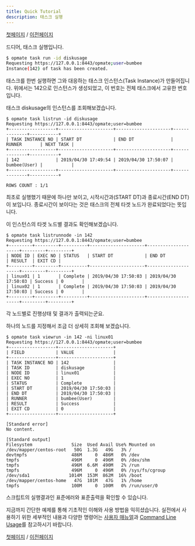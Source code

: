 ```yaml
---
title: Quick Tutorial
description: 태스크 실행
---
```


[첫페이지](QuickTutorial.md) / [이전페이지](QuickTutorial5.md)

드디어, 태스크 실행입니다.

```sh
$ opmate task run -id diskusage
Requesting https://127.0.0.1:8443/opmate;user=bumbee
Instance(142) of task has been created.
```

태스크를 한번 실행하면 그와 대응하는 태스크 인스턴스(Task Instance)가 만들어집니다.
위에서는 142으로 인스턴스가 생성되었고, 이 번호는 전체 태스크에서 고유한 번호입니다.

태스크 diskusage의 인스턴스를 조회해보겠습니다.

```
$ opmate task listrun -id diskusage   
Requesting https://127.0.0.1:8443/opmate;user=bumbee
+------------------+---------------------+---------------------+--------------+-----------+
| TASK INSTANCE NO | START DT            | END DT              | RUNNER       | NEXT TASK |
+------------------+---------------------+---------------------+--------------+-----------+
| 142              | 2019/04/30 17:49:54 | 2019/04/30 17:50:07 | bumbee(User) |           |
+------------------+---------------------+---------------------+--------------+-----------+

ROWS COUNT : 1/1
```

최초로 실행했기 때문에 하나만 보이고, 시작시간과(START DT)과 종료시간(END DT)이 보입니다.
종료시간이 보이다는 것은 태스크의 전체 타겟 노드가 완료되었다는 뜻입니다.

이 인스턴스의 타겟 노드별 결과도 확인해보겠습니다.

```
$ opmate task listrunnode -in 142
Requesting https://127.0.0.1:8443/opmate;user=bumbee
+---------+---------+----------+---------------------+---------------------+---------+---------+
| NODE ID | EXEC NO | STATUS   | START DT            | END DT              | RESULT  | EXIT CD |
+---------+---------+----------+---------------------+---------------------+---------+---------+
| linux01 | 1       | Complete | 2019/04/30 17:50:03 | 2019/04/30 17:50:03 | Success | 0       |
| linux02 | 1       | Complete | 2019/04/30 17:50:03 | 2019/04/30 17:50:03 | Success | 0       |
+---------+---------+----------+---------------------+---------------------+---------+---------+
```

각 노드별로 진행상태 및 결과가 출력되는군요.

하나의 노드를 지정해서 조금 더 상세히 조회해 보겠습니다.

```
$ opmate task viewrun -in 142 -ni linux01
Requesting https://127.0.0.1:8443/opmate;user=bumbee
+------------------+---------------------+
| FIELD            | VALUE               |
+------------------+---------------------+
| TASK INSTANCE NO | 142                 |
| TASK ID          | diskusage           |
| NODE ID          | linux01             |
| EXEC NO          | 1                   |
| STATUS           | Complete            |
| START DT         | 2019/04/30 17:50:03 |
| END DT           | 2019/04/30 17:50:03 |
| RUNNER           | bumbee(User)        |
| RESULT           | Success             |
| EXIT CD          | 0                   |
+------------------+---------------------+

[Standard error]
No content.

[Standard output]
Filesystem               Size  Used Avail Use% Mounted on
/dev/mapper/centos-root   50G  1.3G   49G   3% /
devtmpfs                 486M     0  486M   0% /dev
tmpfs                    496M     0  496M   0% /dev/shm
tmpfs                    496M  6.6M  490M   2% /run
tmpfs                    496M     0  496M   0% /sys/fs/cgroup
/dev/sda1               1014M  153M  862M  16% /boot
/dev/mapper/centos-home   47G  101M   47G   1% /home
tmpfs                    100M     0  100M   0% /run/user/0
```

스크립트의 실행결과인 표준에러와 표준출력을 확인할 수 있습니다.

지금까지 간단한 예제를 통해 기초적인 이해와 사용 방법을 익히셨습니다.
실전에서 사용하기 위한 세부적인 내용과 다양한 명령어는 [사용자 매뉴얼](Overview.md)과 [Command Line Usage](CliUsage.md)를 참고하시기 바랍니다.

[첫페이지](QuickTutorial.md) / [이전페이지](QuickTutorial5.md)
